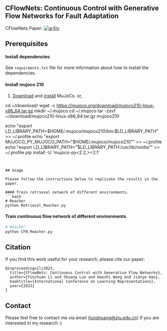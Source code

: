 ## CFlowNets: Continuous Control with Generative Flow Networks for Fault Adaptation

CFlowNets Paper:
[![arXiv](https://img.shields.io/badge/arXiv-2303.02430-b31b1b.svg)](https://arxiv.org/abs/2303.02430)


## Prerequisites

#### Install dependencies

See `requirments.txt` file for more information about how to install the dependencies.

#### Install mujoco 210
1. [Download](https://mujoco.org/) and [install](https://github.com/openai/mujoco-py#install-mujoco) MuJoCo.
or,

cd ~/download/
wget -c https://mujoco.org/download/mujoco210-linux-x86_64.tar.gz
mkdir ~/.mujoco
cd ~/.mujoco
tar -zxvf ~/download/mujoco210-linux-x86_64.tar.gz mujoco210


echo "export LD_LIBRARY_PATH=\$HOME/.mujoco/mujoco210/bin:\$LD_LIBRARY_PATH" >> ~/.profile
echo "export MUJOCO_PY_MUJOCO_PATH=\"\$HOME/.mujoco/mujoco210\"" >> ~/.profile
echo "export LD_LIBRARY_PATH=\"\$LD_LIBRARY_PATH:/usr/lib/nvidia\"" >> ~/.profile
pip install -U 'mujoco-py<2.2,>=2.1'
```


## Usage

Please follow the instructions below to replicate the results in the paper.

#### Train retrieval network of different environments.
```bash
# Reacher
python Retrieval_Reacher.py
```


#### Train continuous flow network of different environments.
```bash
# Reacher
python CFN_Reacher.py
```


## Citation

If you find this work useful for your research, please cite our paper:

```
@inproceedings{li2023,
  title={CFlowNets: Continuous Control with Generative Flow Networks},
  author={Yinchuan Li and Shuang Luo and Haozhi Wang and Jianye Hao},
  booktitle={International Conference on Learning Representations},
  year={2023}
}
```

## Contact

Please feel free to contact me via email (<luoshuang@zju.edu.cn>) if you are interested in my research :)
